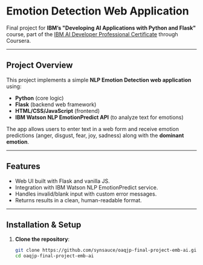 # Emotion Detection Web Application

Final project for **IBM’s "Developing AI Applications with Python and Flask"** course, part of the 
[IBM AI Developer Professional Certificate](https://www.coursera.org/professional-certificates/ibm-ai-developer) through Coursera.

---

## Project Overview
This project implements a simple **NLP Emotion Detection web application** using:
- **Python** (core logic)
- **Flask** (backend web framework)
- **HTML/CSS/JavaScript** (frontend)
- **IBM Watson NLP EmotionPredict API** (to analyze text for emotions)

The app allows users to enter text in a web form and receive emotion predictions (anger, disgust, fear, joy, sadness) along with the **dominant emotion**.

---

## Features
- Web UI built with Flask and vanilla JS.
- Integration with IBM Watson NLP EmotionPredict service.
- Handles invalid/blank input with custom error messages.
- Returns results in a clean, human-readable format.

---

## Installation & Setup

1. **Clone the repository**:
   ```bash
   git clone https://github.com/synsauce/oaqjp-final-project-emb-ai.git
   cd oaqjp-final-project-emb-ai

